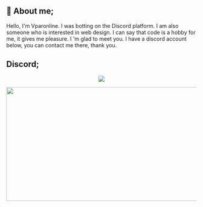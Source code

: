 <!-- <p align="center">
  <a href="https://wwww.instagram.com/elchavo.py"> <img src="https://image.flaticon.com/icons/png/512/174/174855.png" width="100" weight="100px"></a>
</p> -->
## 💬 **About me;**

   Hello, I'm Vparonline. I was botting on the Discord platform. I am also someone who is interested in web design. I can say that code is a hobby for me, it gives me pleasure. I 'm glad to meet you. I have a discord account below, you can contact me there, thank you.
##   **Discord;**

 <p align="center">
  <a href="https://discord.com/users/768601368788467723"><img src="https://img.icons8.com/nolan/2x/discord-logo.png"></a>
</p>




<img src="https://lanyard-profile-readme.vercel.app/api/1067476859933179954?hideDiscrim=true&idleMessage=Probably%20doing%20something%20else..." width="600" height="300">
